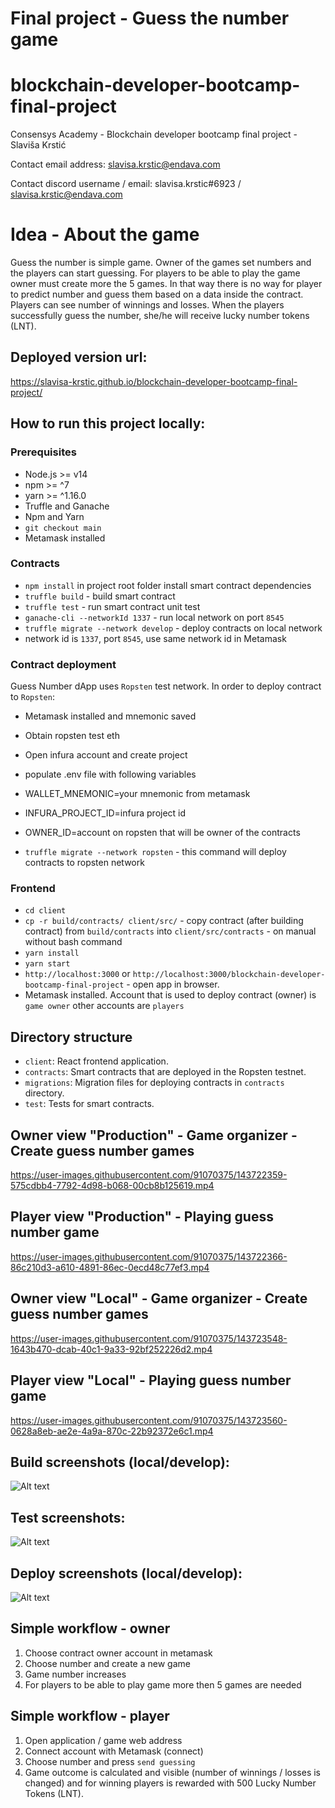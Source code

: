 # Final project - Guess the number game
# blockchain-developer-bootcamp-final-project
Consensys Academy - Blockchain developer bootcamp final project - Slaviša Krstić

Contact email address: slavisa.krstic@endava.com

Contact discord username / email: slavisa.krstic#6923 / slavisa.krstic@endava.com

# Idea - About the game
Guess the number is simple game. Owner of the games set numbers and the players can start guessing. For players to be able to play the game owner must create more the 5 games. In that way there is no way for player to predict number and guess them based on a data inside the contract. Players can see number of winnings and losses. When the players successfully guess the number, she/he will receive lucky number tokens (LNT).

## Deployed version url:

https://slavisa-krstic.github.io/blockchain-developer-bootcamp-final-project/

## How to run this project locally:
### Prerequisites

- Node.js >= v14
- npm >= ^7
- yarn >= ^1.16.0
- Truffle and Ganache
- Npm and Yarn
- `git checkout main`
- Metamask installed

### Contracts

- `npm install` in project root folder install smart contract dependencies
- `truffle build` - build smart contract
- `truffle test` - run smart contract unit test
- `ganache-cli --networkId 1337` - run local network on port `8545`
- `truffle migrate --network develop` - deploy contracts on local network
-  network id is `1337`, port `8545`, use same network id in Metamask

### Contract deployment
Guess Number dApp uses `Ropsten` test network. In order to deploy contract to `Ropsten`: 

- Metamask installed and mnemonic saved
- Obtain ropsten test eth
- Open infura account and create project
- populate .env file with following variables

- WALLET_MNEMONIC=your mnemonic from metamask
- INFURA_PROJECT_ID=infura project id
- OWNER_ID=account on ropsten that will be owner of the contracts

- `truffle migrate --network ropsten` - this command will deploy contracts to ropsten network

### Frontend

- `cd client`
- `cp -r build/contracts/ client/src/` - copy contract (after building contract) from `build/contracts` into `client/src/contracts` - on manual without bash command
- `yarn install`
- `yarn start`
- `http://localhost:3000` or `http://localhost:3000/blockchain-developer-bootcamp-final-project` - open app in browser.
- Metamask installed. Account that is used to deploy contract (owner) is `game owner` other accounts are `players`

## Directory structure

- `client`: React frontend application.
- `contracts`: Smart contracts that are deployed in the Ropsten testnet.
- `migrations`: Migration files for deploying contracts in `contracts` directory.
- `test`: Tests for smart contracts.

## Owner view "Production" - Game organizer - Create guess number games

https://user-images.githubusercontent.com/91070375/143722359-575cdbb4-7792-4d98-b068-00cb8b125619.mp4

## Player view "Production" - Playing guess number game

https://user-images.githubusercontent.com/91070375/143722366-86c210d3-a610-4891-86ec-0ecd48c77ef3.mp4

## Owner view "Local" - Game organizer - Create guess number games

https://user-images.githubusercontent.com/91070375/143723548-1643b470-dcab-40c1-9a33-92bf252226d2.mp4

## Player view "Local" - Playing guess number game

https://user-images.githubusercontent.com/91070375/143723560-0628a8eb-ae2e-4a9a-870c-22b92372e6c1.mp4

## Build screenshots (local/develop):
![Alt text](images/build.png?raw=true "build")

## Test screenshots:
![Alt text](images/test.png?raw=true "test")

## Deploy screenshots (local/develop):
![Alt text](images/deploy.png?raw=true "deploy")

## Simple workflow - owner

1. Choose contract owner account in metamask
2. Choose number and create a new game
3. Game number increases
4. For players to be able to play game more then 5 games are needed  

## Simple workflow - player

1. Open application / game web address
2. Connect account with Metamask (connect)
3. Choose number and press `send guessing`
4. Game outcome is calculated and visible (number of winnings / losses is changed) and for winning players is rewarded with 500 Lucky Number Tokens (LNT).

